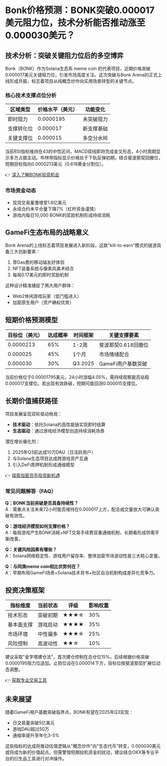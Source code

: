 # Bonk价格预测：BONK突破0.000017美元阻力位，技术分析能否推动涨至0.000030美元？

## 技术分析：突破关键阻力位后的多空博弈

Bonk（BONK）作为Solana生态系 meme coin 的代表项目，近期价格突破0.000017美元关键阻力位，引发市场高度关注。这次突破与Bonk Arena的正式上线形成共振，标志着项目从纯概念炒作向实用场景转型的关键节点。

### 核心技术支撑点位分析

| 区域类型       | 价格水平（美元） | 功能变化      |
|----------------|------------------|---------------|
| 即时阻力       | 0.0000195        | 未突破阻力    |
| 支撑转化位     | 0.000017         | 新支撑基础    |
| 关键支撑位     | 0.000015         | 多空分水岭    |

当前RSI指标维持在43的中性区间，MACD双线即将完成金叉形态，4小时周期显示多方占据主动。布林带指标显示价格处于下轨反弹初期，结合斐波那契回撤位，短期目标指向0.0000213美元（0.618黄金分割位）。

👉 [深入了解BONK投资机会](https://bit.ly/okx_welcome)

### 市场资金动态
- 现货交易量激增至1.6亿美元
- 永续合约未平仓量下降7%（杠杆资金谨慎）
- 游戏内每日10,000 BONK的奖励机制形成持续消耗

## GameFi生态布局的战略意义

Bonk Arena的上线标志着项目发展进入新阶段，这款"kill-to-earn"模式的链游具备三大创新要素：
1. 零Gas费的移动端友好体验
2. NFT装备系统与像素风美术结合
3. 每局0.17美元的即时奖励机制

这种设计精准捕捉了两大用户群体：
- Web2休闲游戏玩家（低门槛进入）
- 加密原生用户（资产确权优势）

## 短期价格预测模型

| 目标位（美元） | 达成概率 | 时间框架  | 关键支撑要素          |
|----------------|----------|-----------|-----------------------|
| 0.0000213      | 65%      | 1-2周     | 斐波那契0.618回撤位   |
| 0.000025       | 45%      | 1个月     | 市场情绪配合          |
| 0.000030       | 30%      | Q3 2025   | GameFi用户基数突破    |

当前价格位于0.00001795美元，24小时涨幅4.05%，需持续观察能否站稳0.000017支撑位。若出现有效跌破，短期可能回测0.000015支撑位。

## 长期价值捕获路径

项目发展呈现双轮驱动格局：
- **技术驱动**：依托Solana的高性能链实现即时结算
- **生态驱动**：通过游戏经济模型创造持续消耗场景

潜在增长催化剂：
1. 2025年Q3前达成10万DAU（日活跃用户）
2. 与Solana生态项目达成跨游戏资产互通
3. 引入DeFi质押机制形成通缩模型

👉 [探索加密货币投资新机遇](https://bit.ly/okx_welcome)

### 常见问题解答（FAQ）

**Q：BONK当前突破是否具备持续性？**  
A：需重点关注未来72小时能否维持在0.000017上方，配合成交量放大可确认突破有效性。

**Q：游戏经济模型如何支撑价格？**  
A：每局游戏产生BONK消耗+NFT交易手续费双重通缩机制，长期看形成供需平衡改善。

**Q：关键风险因素有哪些？**  
A：Solana网络稳定性、游戏用户留存率、整体加密市场波动性是三大核心变量。

**Q：与同类meme coin相比优势何在？**  
A：早期布局GameFi场景+Solana技术背书+社区自治机制构成差异化竞争力。

## 投资决策框架

| 指标维度       | 当前状态  | 评级  | 影响权重 |
|----------------|-----------|-------|----------|
| 技术形态       | 突破初期  | ★★★☆  | 30%      |
| 基本面支撑     | 游戏启动  | ★★★★  | 35%      |
| 市场环境       | 中性偏多  | ★★★☆  | 25%      |
| 风险控制       | 高波动性  | ★★☆   | 10%      |

建议采取"金字塔建仓法"，首次建仓控制在总仓位15%，后续根据价格突破0.0000195阻力位追加。止损位设在0.000014下方，目标位按斐波那契扩展位动态调整。

👉 [获取专业交易工具](https://bit.ly/okx_welcome)

## 未来展望

随着GameFi用户基数突破临界点，BONK有望在2025年Q3实现：
- 日交易量突破5亿美元
- 游戏DAU超过50万
- 通缩率提升至年化3-5%

这些指标的达成将推动估值逻辑从"概念炒作"向"生态代币"转变，0.000030美元或将成为新的价值起点。但需警惕短期投机资金的扰动，建议结合OKX等专业平台的衍生品工具进行对冲操作。